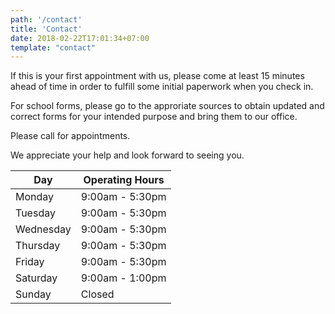 ```yaml
---
path: '/contact'
title: 'Contact'
date: 2018-02-22T17:01:34+07:00
template: "contact"
---
```


If this is your first appointment with us, please come at least 15 minutes ahead of time in order to fulfill some initial paperwork when you check in.

For school forms, please go to the approriate sources to obtain updated and correct forms for your intended purpose and bring them to our office.

Please call for appointments.

We appreciate your help and look forward to seeing you.

| Day       | Operating Hours |
| --------- | --------------- |
| Monday    | 9:00am - 5:30pm |
| Tuesday   | 9:00am - 5:30pm |
| Wednesday | 9:00am - 5:30pm |
| Thursday  | 9:00am - 5:30pm |
| Friday    | 9:00am - 5:30pm |
| Saturday  | 9:00am - 1:00pm |
| Sunday    | Closed          |
